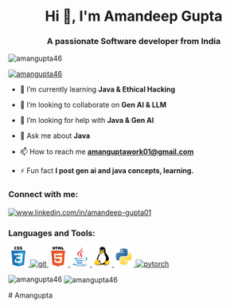 <h1 align="center">Hi 👋, I'm Amandeep Gupta</h1>
<h3 align="center">A passionate Software developer from India</h3>

<p align="left"> <img src="https://komarev.com/ghpvc/?username=amangupta46&label=Profile%20views&color=0e75b6&style=flat" alt="amangupta46" /> </p>

<p align="left"> <a href="https://github.com/ryo-ma/github-profile-trophy"><img src="https://github-profile-trophy.vercel.app/?username=amangupta46" alt="amangupta46" /></a> </p>

- 🌱 I’m currently learning **Java & Ethical Hacking**

- 👯 I’m looking to collaborate on **Gen AI & LLM**

- 🤝 I’m looking for help with **Java & Gen AI**

- 💬 Ask me about **Java**

- 📫 How to reach me **amanguptawork01@gmail.com**

- ⚡ Fun fact **I post gen ai and java concepts, learning.**

<h3 align="left">Connect with me:</h3>
<p align="left">
<a href="https://linkedin.com/in/www.linkedin.com/in/amandeep-gupta01" target="blank"><img align="center" src="https://raw.githubusercontent.com/rahuldkjain/github-profile-readme-generator/master/src/images/icons/Social/linked-in-alt.svg" alt="www.linkedin.com/in/amandeep-gupta01" height="30" width="40" /></a>
</p>

<h3 align="left">Languages and Tools:</h3>
<p align="left"> <a href="https://www.w3schools.com/css/" target="_blank" rel="noreferrer"> <img src="https://raw.githubusercontent.com/devicons/devicon/master/icons/css3/css3-original-wordmark.svg" alt="css3" width="40" height="40"/> </a> <a href="https://git-scm.com/" target="_blank" rel="noreferrer"> <img src="https://www.vectorlogo.zone/logos/git-scm/git-scm-icon.svg" alt="git" width="40" height="40"/> </a> <a href="https://www.w3.org/html/" target="_blank" rel="noreferrer"> <img src="https://raw.githubusercontent.com/devicons/devicon/master/icons/html5/html5-original-wordmark.svg" alt="html5" width="40" height="40"/> </a> <a href="https://www.java.com" target="_blank" rel="noreferrer"> <img src="https://raw.githubusercontent.com/devicons/devicon/master/icons/java/java-original.svg" alt="java" width="40" height="40"/> </a> <a href="https://www.linux.org/" target="_blank" rel="noreferrer"> <img src="https://raw.githubusercontent.com/devicons/devicon/master/icons/linux/linux-original.svg" alt="linux" width="40" height="40"/> </a> <a href="https://www.python.org" target="_blank" rel="noreferrer"> <img src="https://raw.githubusercontent.com/devicons/devicon/master/icons/python/python-original.svg" alt="python" width="40" height="40"/> </a> <a href="https://pytorch.org/" target="_blank" rel="noreferrer"> <img src="https://www.vectorlogo.zone/logos/pytorch/pytorch-icon.svg" alt="pytorch" width="40" height="40"/> </a> </p>

<p><img align="left" src="https://github-readme-stats.vercel.app/api/top-langs?username=amangupta46&show_icons=true&locale=en&layout=compact" alt="amangupta46" /></p>

<p>&nbsp;<img align="center" src="https://github-readme-stats.vercel.app/api?username=amangupta46&show_icons=true&locale=en" alt="amangupta46" /></p>
# Amangupta
